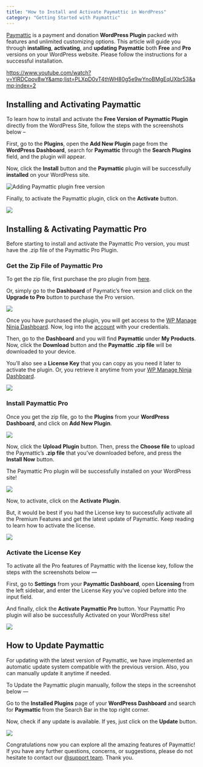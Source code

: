 ```yaml
---
title: "How to Install and Activate Paymattic in WordPress"
category: "Getting Started with Paymattic"
---
```

[Paymattic](https://paymattic.com/) is a payment and donation **WordPress Plugin** packed with features and unlimited customizing options. This article will guide you through **installing**, **activating**, and **updating** **Paymattic** both **Free** and **Pro** versions on your WordPress website. Please follow the instructions for a successful installation.

https://www.youtube.com/watch?v=YlRDCpov8wY&amp;list=PLXpD0vT4thWH80g5e9wYnoBMgEqUXbr53&amp;index=2 

## Installing and Activating Paymattic 

To learn how to install and activate the **Free Version of Paymattic Plugin** directly from the WordPress Site, follow the steps with the screenshots below –

First, go to the **Plugins**, open the **Add New Plugin** page from the **WordPress** **Dashboard**, search for **Paymattic** through the **Search Plugins** field, and the plugin will appear.

Now, click the **Install** button and the **Paymattic** plugin will be successfully **installed** on your WordPress site.

![Adding Paymattic plugin free version](/images/getting-started-with-paymattic/how-to-install-and-activate-paymattic-in-wordpress/Adding-Paymattic-plugin-directly-from-WordPress-scaled.webp)

Finally, to activate the Paymattic plugin, click on the **Activate** button.

![](/images/getting-started-with-paymattic/how-to-install-and-activate-paymattic-in-wordpress/Activate-button-scaled.webp)

## Installing &amp; Activating Paymattic Pro 

Before starting to install and activate the Paymattic Pro version, you must have the .zip file of the Paymattic Pro Plugin.

### Get the Zip File of Paymattic Pro 

To get the zip file, first purchase the pro plugin from [here](https://paymattic.com/pricing/).

Or, simply go to the **Dashboard** of Paymatic’s free version and click on the **Upgrade to Pro** button to purchase the Pro version.

![](/images/getting-started-with-paymattic/how-to-install-and-activate-paymattic-in-wordpress/Upgrade-to-Pro-button-scaled.webp)

Once you have purchased the plugin, you will get access to the [WP Manage Ninja Dashboard](https://wpmanageninja.com/). Now, log into the [account](https://wpmanageninja.com/account/dashboard/) with your credentials.

Then, go to the **Dashboard** and you will find **Paymattic** under **My Products**.
Now, click the **Download** button and the **Paymattic .zip file** will be downloaded to your device.

You’ll also see a **License Key** that you can copy as you need it later to activate the plugin.
Or, you retrieve it anytime from your [WP Manage Ninja Dashboard](https://wpmanageninja.com/).

![](/images/getting-started-with-paymattic/how-to-install-and-activate-paymattic-in-wordpress/Get-the-Zip-file-and-license-key.webp)

### Install Paymattic Pro

Once you get the zip file, go to the **Plugins** from your **WordPress Dashboard**, and click on **Add New Plugin**.

![](/images/getting-started-with-paymattic/how-to-install-and-activate-paymattic-in-wordpress/Add-New-Plugin-button-from-Plugins-page-scaled.webp)

Now, click the **Upload** **Plugin** button. Then, press the **Choose file** to upload the Paymattic’s **.zip file** that you’ve downloaded before, and press the **Install Now** button.

The Paymattic Pro plugin will be successfully installed on your WordPress site!

![](/images/getting-started-with-paymattic/how-to-install-and-activate-paymattic-in-wordpress/Upload-plugin-choose-file-install-now-scaled.webp)

Now, to activate, click on the **Activate** **Plugin**.

But, it would be best if you had the License key to successfully activate all the Premium Features and get the latest update of Paymattic. Keep reading to learn how to activate the license.

![](/images/getting-started-with-paymattic/how-to-install-and-activate-paymattic-in-wordpress/Activate-Plugin-button.webp)

### Activate the License Key

To activate all the Pro features of Paymattic with the license key, follow the steps with the screenshots below —

First, go to **Settings** from your **Paymattic Dashboard**, open **Licensing** from the left sidebar, and enter the License Key you’ve copied before into the input field.

And finally, click the **Activate Paymattic Pro** button. Your Paymattic Pro plugin will also be successfully Activated on your WordPress site!

![](/images/getting-started-with-paymattic/how-to-install-and-activate-paymattic-in-wordpress/Activate-License-Key-scaled.webp)

## How to Update Paymattic

For updating with the latest version of Paymattic, we have implemented an automatic update system compatible with the previous version. Also, you can manually update it anytime if needed.

To Update the Paymattic plugin manually, follow the steps in the screenshot below —

Go to the **Installed Plugins** page of your **WordPress Dashboard** and search for **Paymattic** from the Search Bar in the top right corner.

Now, check if any update is available. If yes, just click on the **Update** button.

![](/images/getting-started-with-paymattic/how-to-install-and-activate-paymattic-in-wordpress/Update-option-of-Paymattic-scaled.webp)

Congratulations now you can explore all the amazing features of Paymattic!
If you have any further questions, concerns, or suggestions, please do not hesitate to contact our [@support team](https://wpmanageninja.com/support-tickets/?utm_source=wpmn&utm_medium=home&utm_campaign=site#/). Thank you.
